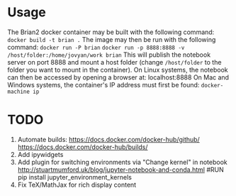Usage
=====

The Brian2 docker container may be built with the following command:
`docker build -t brian .`
The image may then be run with the following command:
`docker run -P brian`
`docker run -p 8888:8888 -v /host/folder:/home/jovyan/work brian`
This will publish the notebook server on port 8888 and mount a host folder (change `/host/folder` to the folder you want to mount in the container).
On Linux systems, the notebook can then be accessed by opening a browser at:
localhost:8888
On Mac and Windows systems, the container's IP address must first be found:
`docker-machine ip`

TODO
====

1. Automate builds: https://docs.docker.com/docker-hub/github/
    https://docs.docker.com/docker-hub/builds/
2. Add ipywidgets
3. Add plugin for switching environments via "Change kernel" in notebook
    http://stuartmumford.uk/blog/jupyter-notebook-and-conda.html
    #RUN pip install jupyter_environment_kernels
4. Fix TeX/MathJax for rich display content
